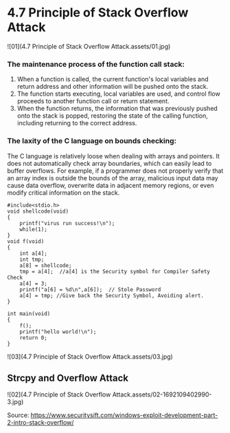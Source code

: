 # 4.7 Principle of Stack Overflow Attack



![01](4.7 Principle of Stack Overflow Attack.assets/01.jpg)



### The maintenance process of the function call stack:

1. When a function is called, the current function's local variables and return address and other information will be pushed onto the stack.    
2. The function starts executing, local variables are used, and control flow proceeds to another function call or return statement.  
3. When the function returns, the information that was previously pushed onto the stack is popped, restoring the state of the calling function, including returning to the correct address.

### The laxity of the C language on bounds checking:

The C language is relatively loose when dealing with arrays and pointers. It does not automatically check array boundaries, which can easily lead to buffer overflows. For example, if a programmer does not properly verify that an array index is outside the bounds of the array, malicious input data may cause data overflow, overwrite data in adjacent memory regions, or even modify critical information on the stack.

```
#include<stdio.h>
void shellcode(void)
{
	printf("virus run success!\n");
	while(1);
}
void f(void)
{
	int a[4];
	int tmp;
	a[8] = shellcode;
	tmp = a[4];  //a[4] is the Security symbol for Compiler Safety Check
	a[4] = 3;
	printf("a[6] = %d\n",a[6]);  // Stole Password
	a[4] = tmp; //Give back the Security Symbol, Avoiding alert.
}

int main(void)
{
	f();
	printf("hello world!\n");
	return 0;
}
```

![03](4.7 Principle of Stack Overflow Attack.assets/03.jpg)



## Strcpy and Overflow Attack

![02](4.7 Principle of Stack Overflow Attack.assets/02-1692109402990-3.jpg)

Source: https://www.securitysift.com/windows-exploit-development-part-2-intro-stack-overflow/